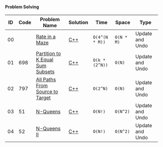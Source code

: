 #### Problem Solving
|ID|Code| Problem Name |  Solution  |  Time | Space | Type | 
|--|----|-------- | ---------- | -------| ------ | ---- |
|00||[Rate in a Maze](https://www.geeksforgeeks.org/rat-in-a-maze/)|[C++](https://github.com/Ali-Elshorpagi/algorithms/blob/main/backtracking/rat_in_a_maze.cpp)|`O(4^(N * M))`|`O(N * M)`|Update and Undo|
|01|698|[Partition to K Equal Sum Subsets](https://leetcode.com/problems/partition-to-k-equal-sum-subsets/)|[C++](https://github.com/Ali-Elshorpagi/algorithms/blob/main/backtracking/LeetCode_698.cpp)|`O(k * (2^N))`|`O(N)`|Update and Undo|
|02|797|[All Paths From Source to Target](https://leetcode.com/problems/all-paths-from-source-to-target/)|[C++](https://github.com/Ali-Elshorpagi/algorithms/blob/main/backtracking/LeetCode_797.cpp)|`O(2^N)`|`O(N)`|Update and Undo|
|03|51|[N-Queens](https://leetcode.com/problems/n-queens/)|[C++](https://github.com/Ali-Elshorpagi/algorithms/blob/main/backtracking/LeetCode_51.cpp)|`O(N!)`|`O(N^2)`|Update and Undo|
|04|52|[N-Queens II](https://leetcode.com/problems/n-queens-ii)|[C++](https://github.com/Ali-Elshorpagi/algorithms/blob/main/backtracking/LeetCode_52.cpp)|`O(N!)`|`O(N^2)`|Update and Undo|